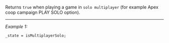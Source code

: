 Returns `true` when playing a game in `solo multiplayer` (for example Apex coop campaign PLAY SOLO option).


---
*Example 1:*
```sqf
_state = isMultiplayerSolo;
```